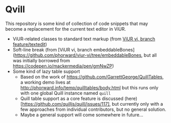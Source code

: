 # Qvill

This repository is some kind of collection of code snippets that may become a replacement for the current text editor in ViUR.

- ViUR-related classes to standard text markup (from [ViUR vi, branch feature/textedit](https://github.com/viur-framework/vi/tree/feature/textedit/))
- Soft-line break (from [ViUR vi, branch embeddableBones](https://github.com/phorward/viur-vi/tree/embeddableBones, but all was initially borrowed from https://codepen.io/mackermedia/pen/gmNwZP)
- Some kind of lazy table support
  - Based on the work of https://github.com/GarrettGeorge/QuillTables, a working demo lives at http://phorward.info/temp/quilltables/body.html but this runs only with one global Quill instance named ``quill``
  - Quill table support as a core feature is discussed (here)[https://github.com/quilljs/quill/issues/117], but currently only with a few approaches from individual contributors, but no general solution.
  - Maybe a general support will come somewhere in future...


